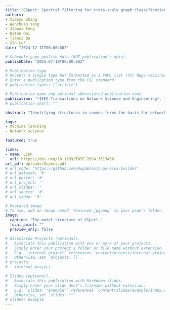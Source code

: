 ```yaml
---
title: "GSpect: Spectral filtering for cross-scale graph classification"
authors:
- Xiaoyu Zhang
- Wenchuan Yang
- Jiawei Feng
- Bitao Dai
- Tianci Bu
- Xin Lu*
date: "2024-12-11T00:00:00Z"

# Schedule page publish date (NOT publication's date).
publishDate: "2025-07-19T00:00:00Z"

# Publication type.
# Accepts a single type but formatted as a YAML list (for Hugo requirements).
# Enter a publication type from the CSL standard.
# publication_types: ["article"]

# Publication name and optional abbreviated publication name.
publication: "*IEEE Transactions on Network Science and Engineering*, 12(1), 547-558, doi: 10.1109/TNSE.2024.3513456"
# publication_short: ""

abstract: "Identifying structures in common forms the basis for networked systems design and optimization. However, real structures represented by graphs are often of varying sizes, leading to the low accuracy of traditional graph classification methods. These graphs are called cross-scale graphs. To overcome this limitation, in this study, we propose GSpect, an advanced spectral graph filtering model for cross-scale graph classification tasks. Compared with other methods, we use graph wavelet neural networks for the convolution layer of the model, which aggregates multi-scale messages to generate graph representations. We design a spectral-pooling layer which aggregates nodes to one node to reduce the cross-scale graphs to the same size. We collect and construct the cross-scale benchmark data set, MSG (Multi Scale Graphs). Experiments reveal that, on open data sets, GSpect improves the performance of classification accuracy by 1.62% on average, and for a maximum of 3.33% on PROTEINS. On MSG, GSpect improves the performance of classification accuracy by 13.38% on average. GSpect fills the gap in cross-scale graph classification studies and has potential to provide assistance in application research like diagnosis of brain disease by predicting the brain network's label and developing new drugs with molecular structures learned from their counterparts in other systems."

tags:
- Machine learning
- Network science

featured: true

links:
- name: Link
  url: https://doi.org/10.1109/TNSE.2024.3513456
url_pdf: uploads/Gspect.pdf
# url_code: 'https://github.com/HugoBlox/hugo-blox-builder'
# url_dataset: '#'
# url_poster: '#'
# url_project: ''
# url_slides: ''
# url_source: '#'
# url_video: '#'

# Featured image
# To use, add an image named `featured.jpg/png` to your page's folder. 
image:
  caption: 'The model structure of GSpect.'
  focal_point: ""
  preview_only: false

# Associated Projects (optional).
#   Associate this publication with one or more of your projects.
#   Simply enter your project's folder or file name without extension.
#   E.g. `internal-project` references `content/project/internal-project/index.md`.
#   Otherwise, set `projects: []`.
# projects:
# - internal-project

# Slides (optional).
#   Associate this publication with Markdown slides.
#   Simply enter your slide deck's filename without extension.
#   E.g. `slides: "example"` references `content/slides/example/index.md`.
#   Otherwise, set `slides: ""`.
# slides: example
---
```

<!-- 
This work is driven by the results in my [previous paper](/publication/conference-paper/) on LLMs.

{{% callout note %}}
Create your slides in Markdown - click the *Slides* button to check out the example.
{{% /callout %}}

Add the publication's **full text** or **supplementary notes** here. You can use rich formatting such as including [code, math, and images](https://docs.hugoblox.com/content/writing-markdown-latex/). -->
